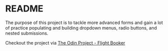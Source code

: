 # README

The purpose of this project is to tackle more advanced forms and gain a lot of practice populating and building dropdown menus, radio buttons, and nested submissions.

Checkout the project via [The Odin Project - Flight Booker](https://www.theodinproject.com/paths/full-stack-ruby-on-rails/courses/ruby-on-rails/lessons/flight-booker)
